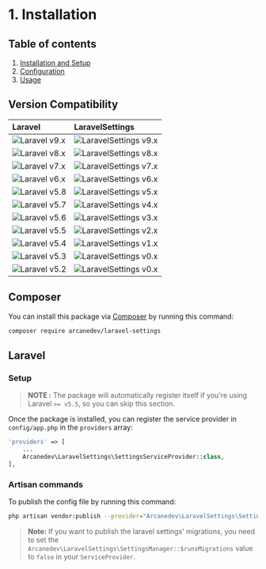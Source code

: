 # 1. Installation

## Table of contents

  1. [Installation and Setup](1-Installation-and-Setup.md)
  2. [Configuration](2-Configuration.md)
  3. [Usage](3-Usage.md)

## Version Compatibility

| Laravel                      | LaravelSettings                               |
|:-----------------------------|:----------------------------------------------|
| ![Laravel v9.x][laravel_9_x] | ![LaravelSettings v9.x][laravel_settings_9_x] |
| ![Laravel v8.x][laravel_8_x] | ![LaravelSettings v8.x][laravel_settings_8_x] |
| ![Laravel v7.x][laravel_7_x] | ![LaravelSettings v7.x][laravel_settings_7_x] |
| ![Laravel v6.x][laravel_6_x] | ![LaravelSettings v6.x][laravel_settings_6_x] |
| ![Laravel v5.8][laravel_5_8] | ![LaravelSettings v5.x][laravel_settings_5_x] |
| ![Laravel v5.7][laravel_5_7] | ![LaravelSettings v4.x][laravel_settings_4_x] |
| ![Laravel v5.6][laravel_5_6] | ![LaravelSettings v3.x][laravel_settings_3_x] |
| ![Laravel v5.5][laravel_5_5] | ![LaravelSettings v2.x][laravel_settings_2_x] |
| ![Laravel v5.4][laravel_5_4] | ![LaravelSettings v1.x][laravel_settings_1_x] |
| ![Laravel v5.3][laravel_5_3] | ![LaravelSettings v0.x][laravel_settings_0_x] |
| ![Laravel v5.2][laravel_5_2] | ![LaravelSettings v0.x][laravel_settings_0_x] |

[laravel_9_x]:  https://img.shields.io/badge/version-9.x-blue.svg?style=flat-square "Laravel v9.x"
[laravel_8_x]:  https://img.shields.io/badge/version-8.x-blue.svg?style=flat-square "Laravel v8.x"
[laravel_7_x]:  https://img.shields.io/badge/version-7.x-blue.svg?style=flat-square "Laravel v7.x"
[laravel_6_x]:  https://img.shields.io/badge/version-6.x-blue.svg?style=flat-square "Laravel v6.x"
[laravel_5_8]:  https://img.shields.io/badge/version-5.8-blue.svg?style=flat-square "Laravel v5.8"
[laravel_5_7]:  https://img.shields.io/badge/version-5.7-blue.svg?style=flat-square "Laravel v5.7"
[laravel_5_6]:  https://img.shields.io/badge/version-5.6-blue.svg?style=flat-square "Laravel v5.6"
[laravel_5_5]:  https://img.shields.io/badge/version-5.5-blue.svg?style=flat-square "Laravel v5.5"
[laravel_5_4]:  https://img.shields.io/badge/version-5.4-blue.svg?style=flat-square "Laravel v5.4"
[laravel_5_3]:  https://img.shields.io/badge/version-5.3-blue.svg?style=flat-square "Laravel v5.3"
[laravel_5_2]:  https://img.shields.io/badge/version-5.2-blue.svg?style=flat-square "Laravel v5.2"

[laravel_settings_9_x]: https://img.shields.io/badge/version-9.x-blue.svg?style=flat-square "LaravelSettings v9.x"
[laravel_settings_8_x]: https://img.shields.io/badge/version-8.x-blue.svg?style=flat-square "LaravelSettings v8.x"
[laravel_settings_7_x]: https://img.shields.io/badge/version-7.x-blue.svg?style=flat-square "LaravelSettings v7.x"
[laravel_settings_6_x]: https://img.shields.io/badge/version-6.x-blue.svg?style=flat-square "LaravelSettings v6.x"
[laravel_settings_5_x]: https://img.shields.io/badge/version-5.x-blue.svg?style=flat-square "LaravelSettings v5.x"
[laravel_settings_4_x]: https://img.shields.io/badge/version-4.x-blue.svg?style=flat-square "LaravelSettings v4.x"
[laravel_settings_3_x]: https://img.shields.io/badge/version-3.x-blue.svg?style=flat-square "LaravelSettings v3.x"
[laravel_settings_2_x]: https://img.shields.io/badge/version-2.x-blue.svg?style=flat-square "LaravelSettings v2.x"
[laravel_settings_1_x]: https://img.shields.io/badge/version-1.x-blue.svg?style=flat-square "LaravelSettings v1.x"
[laravel_settings_0_x]: https://img.shields.io/badge/version-0.x-blue.svg?style=flat-square "LaravelSettings v0.x"

## Composer

You can install this package via [Composer](http://getcomposer.org/) by running this command:

```bash
composer require arcanedev/laravel-settings
```

## Laravel

### Setup

> **NOTE :** The package will automatically register itself if you're using Laravel `>= v5.5`, so you can skip this section.

Once the package is installed, you can register the service provider in `config/app.php` in the `providers` array:

```php
'providers' => [
    ...
    Arcanedev\LaravelSettings\SettingsServiceProvider::class,
],
```

### Artisan commands

To publish the config file by running this command:

```bash
php artisan vendor:publish --provider="Arcanedev\LaravelSettings\SettingsServiceProvider"
```

> **Note:** If you want to publish the laravel settings' migrations, you need to set the `Arcanedev\LaravelSettings\SettingsManager::$runsMigrations` value to `false` in your `ServiceProvider`.
